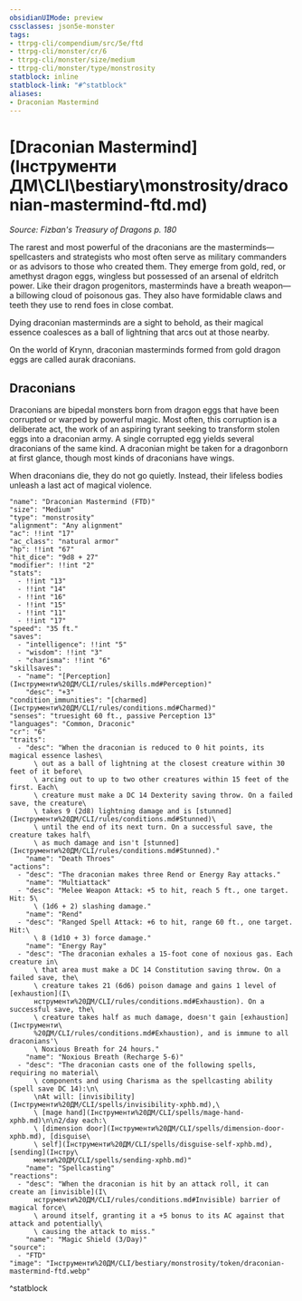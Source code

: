 ```yaml
---
obsidianUIMode: preview
cssclasses: json5e-monster
tags:
- ttrpg-cli/compendium/src/5e/ftd
- ttrpg-cli/monster/cr/6
- ttrpg-cli/monster/size/medium
- ttrpg-cli/monster/type/monstrosity
statblock: inline
statblock-link: "#^statblock"
aliases:
- Draconian Mastermind
---
```

# [Draconian Mastermind](Інструменти ДМ\CLI\bestiary\monstrosity/draconian-mastermind-ftd.md)
*Source: Fizban's Treasury of Dragons p. 180*  

The rarest and most powerful of the draconians are the masterminds—spellcasters and strategists who most often serve as military commanders or as advisors to those who created them. They emerge from gold, red, or amethyst dragon eggs, wingless but possessed of an arsenal of eldritch power. Like their dragon progenitors, masterminds have a breath weapon—a billowing cloud of poisonous gas. They also have formidable claws and teeth they use to rend foes in close combat.

Dying draconian masterminds are a sight to behold, as their magical essence coalesces as a ball of lightning that arcs out at those nearby.

On the world of Krynn, draconian masterminds formed from gold dragon eggs are called aurak draconians.

## Draconians

Draconians are bipedal monsters born from dragon eggs that have been corrupted or warped by powerful magic. Most often, this corruption is a deliberate act, the work of an aspiring tyrant seeking to transform stolen eggs into a draconian army. A single corrupted egg yields several draconians of the same kind. A draconian might be taken for a dragonborn at first glance, though most kinds of draconians have wings.

When draconians die, they do not go quietly. Instead, their lifeless bodies unleash a last act of magical violence.

```statblock
"name": "Draconian Mastermind (FTD)"
"size": "Medium"
"type": "monstrosity"
"alignment": "Any alignment"
"ac": !!int "17"
"ac_class": "natural armor"
"hp": !!int "67"
"hit_dice": "9d8 + 27"
"modifier": !!int "2"
"stats":
  - !!int "13"
  - !!int "14"
  - !!int "16"
  - !!int "15"
  - !!int "11"
  - !!int "17"
"speed": "35 ft."
"saves":
  - "intelligence": !!int "5"
  - "wisdom": !!int "3"
  - "charisma": !!int "6"
"skillsaves":
  - "name": "[Perception](Інструменти%20ДМ/CLI/rules/skills.md#Perception)"
    "desc": "+3"
"condition_immunities": "[charmed](Інструменти%20ДМ/CLI/rules/conditions.md#Charmed)"
"senses": "truesight 60 ft., passive Perception 13"
"languages": "Common, Draconic"
"cr": "6"
"traits":
  - "desc": "When the draconian is reduced to 0 hit points, its magical essence lashes\
      \ out as a ball of lightning at the closest creature within 30 feet of it before\
      \ arcing out to up to two other creatures within 15 feet of the first. Each\
      \ creature must make a DC 14 Dexterity saving throw. On a failed save, the creature\
      \ takes 9 (2d8) lightning damage and is [stunned](Інструменти%20ДМ/CLI/rules/conditions.md#Stunned)\
      \ until the end of its next turn. On a successful save, the creature takes half\
      \ as much damage and isn't [stunned](Інструменти%20ДМ/CLI/rules/conditions.md#Stunned)."
    "name": "Death Throes"
"actions":
  - "desc": "The draconian makes three Rend or Energy Ray attacks."
    "name": "Multiattack"
  - "desc": "Melee Weapon Attack: +5 to hit, reach 5 ft., one target. Hit: 5\
      \ (1d6 + 2) slashing damage."
    "name": "Rend"
  - "desc": "Ranged Spell Attack: +6 to hit, range 60 ft., one target. Hit:\
      \ 8 (1d10 + 3) force damage."
    "name": "Energy Ray"
  - "desc": "The draconian exhales a 15-foot cone of noxious gas. Each creature in\
      \ that area must make a DC 14 Constitution saving throw. On a failed save, the\
      \ creature takes 21 (6d6) poison damage and gains 1 level of [exhaustion](І\
      нструменти%20ДМ/CLI/rules/conditions.md#Exhaustion). On a successful save, the\
      \ creature takes half as much damage, doesn't gain [exhaustion](Інструменти\
      %20ДМ/CLI/rules/conditions.md#Exhaustion), and is immune to all draconians'\
      \ Noxious Breath for 24 hours."
    "name": "Noxious Breath (Recharge 5-6)"
  - "desc": "The draconian casts one of the following spells, requiring no material\
      \ components and using Charisma as the spellcasting ability (spell save DC 14):\n\
      \nAt will: [invisibility](Інструменти%20ДМ/CLI/spells/invisibility-xphb.md),\
      \ [mage hand](Інструменти%20ДМ/CLI/spells/mage-hand-xphb.md)\n\n2/day each:\
      \ [dimension door](Інструменти%20ДМ/CLI/spells/dimension-door-xphb.md), [disguise\
      \ self](Інструменти%20ДМ/CLI/spells/disguise-self-xphb.md), [sending](Інстру\
      менти%20ДМ/CLI/spells/sending-xphb.md)"
    "name": "Spellcasting"
"reactions":
  - "desc": "When the draconian is hit by an attack roll, it can create an [invisible](І\
      нструменти%20ДМ/CLI/rules/conditions.md#Invisible) barrier of magical force\
      \ around itself, granting it a +5 bonus to its AC against that attack and potentially\
      \ causing the attack to miss."
    "name": "Magic Shield (3/Day)"
"source":
  - "FTD"
"image": "Інструменти%20ДМ/CLI/bestiary/monstrosity/token/draconian-mastermind-ftd.webp"
```
^statblock